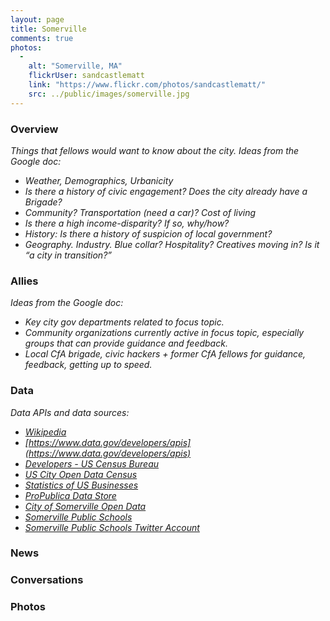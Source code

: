 ```yaml
---
layout: page
title: Somerville
comments: true
photos: 
  - 
    alt: "Somerville, MA"
    flickrUser: sandcastlematt
    link: "https://www.flickr.com/photos/sandcastlematt/"
    src: ../public/images/somerville.jpg
---
```


### Overview 

_Things that fellows would want to know about the city. Ideas from the Google doc:_

* _Weather, Demographics, Urbanicity_
* _Is there a history of civic engagement? Does the city already have a Brigade?_
* _Community? Transportation (need a car)? Cost of living_
* _Is there a high income-disparity? If so, why/how?_
* _History: Is there a history of suspicion of local government?_
* _Geography. Industry. Blue collar? Hospitality? Creatives moving in? Is it “a city in transition?”_


### Allies

_Ideas from the Google doc:_

* _Key city gov departments related to focus topic._
* _Community organizations currently active in focus topic, especially groups that can provide guidance and feedback._
* _Local CfA brigade, civic hackers + former CfA fellows for guidance, feedback, getting up to speed._

### Data

_Data APIs and data sources:_

* *[Wikipedia](http://en.wikipedia.org/wiki/Somerville,_Massachusetts)*
* _[https://www.data.gov/developers/apis](https://www.data.gov/developers/apis)_
* _[Developers - US Census Bureau](http://www.census.gov/developers/#)_
* _[US City Open Data Census](http://us-city.census.okfn.org/)_
* _[Statistics of US Businesses](http://www.census.gov/econ/susb/)_
* _[ProPublica Data Store](https://projects.propublica.org/data-store/)_
* _[City of Somerville Open Data](https://data.somervillema.gov/)_
* _[Somerville Public Schools](http://www.somerville.k12.ma.us/education/components/scrapbook/default.php?sectionid=1)_
* _[Somerville Public Schools Twitter Account](https://twitter.com/SvilleSchools)_

### News

### Conversations 

### Photos
